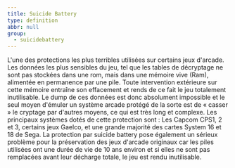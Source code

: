 ```yaml
---
title: Suicide Battery
type: definition
abbr: null
group:
  - suicidebattery
---
```

L'une des protections les plus terribles utilisées sur certains jeux d'arcade. Les données les plus sensibles du jeu, tel que les tables de décryptage ne sont pas stockées dans une rom, mais dans une mémoire vive (Ram), alimentée en permanence par une pile. Toute intervention extérieure sur cette mémoire entraîne son effacement et rends de ce fait le jeu totalement inutilisable. Le dump de ces données est donc absolument impossible et le seul moyen d'émuler un système arcade protégé de la sorte est de « casser » le cryptage par d'autres moyens, ce qui est très long et complexe. Les principaux systèmes dotés de cette protection sont : Les Capcom CPS1, 2 et 3, certains jeux Gaelco, et une grande majorité des cartes System 16 et 18 de Sega. La protection par suicide battery pose également un sérieux problème pour la préservation des jeux d'arcade originaux car les piles utilisées ont une durée de vie de 10 ans environ et si elles ne sont pas remplacées avant leur décharge totale, le jeu est rendu inutilisable.

